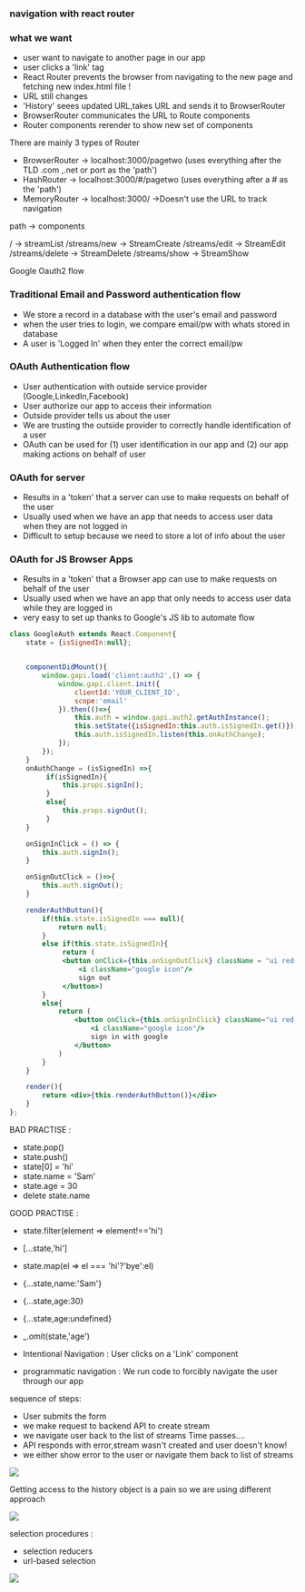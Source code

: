  
### navigation with react router

### what we want 
- user want to navigate to another page in our app
- user clicks a 'link' tag
- React Router prevents the browser from navigating to the new page and fetching new index.html file !
- URL still changes
- 'History' seees updated URL,takes URL and sends it to BrowserRouter
- BrowserRouter communicates the URL to Route components
- Router components rerender to show new set of components

There are mainly 3 types of Router
- BrowserRouter -> localhost:3000/pagetwo (uses everything after the TLD .com ,.net or port as the 'path')
- HashRouter -> localhost:3000/#/pagetwo (uses everything after a # as the 'path')
- MemoryRouter -> localhost:3000/ ->Doesn't use the URL to track navigation

path -> components

/    -> streamList
/streams/new -> StreamCreate
/streams/edit -> StreamEdit
/streams/delete -> StreamDelete
/streams/show -> StreamShow


Google Oauth2 flow

### Traditional Email and Password authentication flow
- We store a record in a database with the user's email and password
- when the user tries to login, we compare email/pw with whats stored in database
- A user is 'Logged In' when they enter the correct email/pw

### OAuth Authentication flow
- User authentication with outside service provider (Google,LinkedIn,Facebook)
- User authorize our app to access their information
- Outside provider tells us about the user
- We are trusting the outside provider to correctly handle identification of a user
- OAuth can be used for (1) user identification in our app and (2) our app making actions on behalf of user


### OAuth for server
- Results in a 'token' that a server can use to make
requests on behalf of the user
- Usually used when we have an app that needs to access user data when they are not logged in
- Difficult to setup because we need to store a lot of info about the user

### OAuth for JS Browser Apps
- Results in a 'token' that a Browser app can use to make requests on behalf of the user
- Usually used when we have an app that only needs to access user data while they are logged in
- very easy to set up thanks to Google's JS lib to automate flow

```jsx
class GoogleAuth extends React.Component{
    state = {isSignedIn:null};


    componentDidMount(){
        window.gapi.load('client:auth2',() => {
            window.gapi.client.init({
                clientId:'YOUR_CLIENT_ID',
                scope:'email'
            }).then(()=>{
                this.auth = window.gapi.auth2.getAuthInstance();
                this.setState({isSignedIn:this.auth.isSignedIn.get()});
                this.auth.isSignedIn.listen(this.onAuthChange);
            });
        });
    }
    onAuthChange = (isSignedIn) =>{
         if(isSignedIn){
             this.props.signIn();
         }
         else{
             this.props.signOut();
         }
    }

    onSignInClick = () => {
        this.auth.signIn();
    }

    onSignOutClick = ()=>{
        this.auth.signOut();
    }

    renderAuthButton(){
        if(this.state.isSignedIn === null){
            return null;
        }
        else if(this.state.isSignedIn){
             return (
             <button onClick={this.onSignOutClick} className = "ui red google button">
                 <i className="google icon"/>
                 sign out
             </button>)
        }
        else{
            return (
                <button onClick={this.onSignInClick} className="ui red google button">
                    <i className="google icon"/>
                    sign in with google
                </button>
            )
        }
    }

    render(){
        return <div>{this.renderAuthButton()}</div>
    }
};
```
BAD PRACTISE :
- state.pop()
- state.push()
- state[0] = 'hi'
- state.name = 'Sam'
- state.age = 30
- delete state.name

GOOD PRACTISE :
- state.filter(element => element!=='hi')
- [...state,'hi']
- state.map(el => el === 'hi'?'bye':el)
- {...state,name:'Sam'}
- {...state,age:30}
- {...state,age:undefined}
- _.omit(state,'age')


- Intentional Navigation : User clicks on a 'Link' component
- programmatic navigation : We run code to forcibly navigate the user through our app


sequence of steps:
- User submits the form
- we make request to backend API to create stream
- we navigate user back to the list of streams
 Time passes....
- API responds with error,stream wasn't created and user doesn't know!
- we either show error to the user or navigate them back to list of streams


<img src="../images/programmatic_navigation.png"></img>


Getting access to the history object is a pain so we are using different approach

<img src="../images/programmatic_navigation_historyobj.png"></img>

selection procedures :
- selection reducers
- url-based selection

<img src="./../images/url_based_selection"></img>